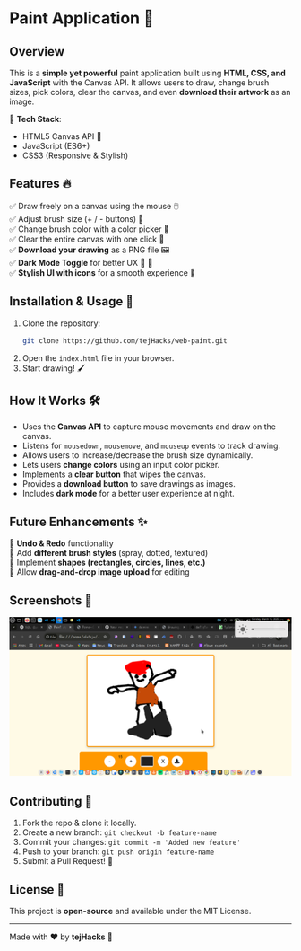 # Paint Application 🎨

## Overview
This is a **simple yet powerful** paint application built using **HTML, CSS, and JavaScript** with the Canvas API. It allows users to draw, change brush sizes, pick colors, clear the canvas, and even **download their artwork** as an image.

🚀 **Tech Stack**:
- HTML5 Canvas API 🎨
- JavaScript (ES6+)
- CSS3 (Responsive & Stylish)

## Features 🔥
✅ Draw freely on a canvas using the mouse 🖱️  
✅ Adjust brush size (+ / - buttons) 🎨  
✅ Change brush color with a color picker 🎨  
✅ Clear the entire canvas with one click 🧼  
✅ **Download your drawing** as a PNG file 🖼️  
✅ **Dark Mode Toggle** for better UX 🌙 🔆  
✅ **Stylish UI with icons** for a smooth experience 🎨  

## Installation & Usage 🚀
1. Clone the repository:  
   ```sh
   git clone https://github.com/tejHacks/web-paint.git
   ```
2. Open the `index.html` file in your browser.
3. Start drawing! 🖌️

## How It Works 🛠️
- Uses the **Canvas API** to capture mouse movements and draw on the canvas.
- Listens for `mousedown`, `mousemove`, and `mouseup` events to track drawing.
- Allows users to increase/decrease the brush size dynamically.
- Lets users **change colors** using an input color picker.
- Implements a **clear button** that wipes the canvas.
- Provides a **download button** to save drawings as images.
- Includes **dark mode** for a better user experience at night.

## Future Enhancements ✨
🚀 **Undo & Redo** functionality  
🚀 Add **different brush styles** (spray, dotted, textured)  
🚀 Implement **shapes (rectangles, circles, lines, etc.)**  
🚀 Allow **drag-and-drop image upload** for editing  

## Screenshots 📸
![Alt text](draw.png)

## Contributing 🤝
1. Fork the repo & clone it locally.
2. Create a new branch: `git checkout -b feature-name`
3. Commit your changes: `git commit -m 'Added new feature'`
4. Push to your branch: `git push origin feature-name`
5. Submit a Pull Request! 🚀

## License 📜
This project is **open-source** and available under the MIT License.

---

Made with ❤️ by **tejHacks** 🚀

